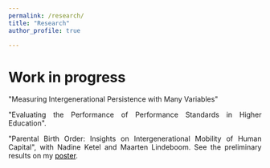 ```yaml
---
permalink: /research/
title: "Research"
author_profile: true

---
```


<p align="justify">  

</p>


# Work in progress

<p align="justify"> 
"Measuring Intergenerational Persistence with Many Variables"

<p align="justify"> 
"Evaluating the Performance of Performance Standards in Higher Education". 

<p align="justify"> 
"Parental Birth Order: Insights on Intergenerational Mobility of Human Capital", with Nadine Ketel and Maarten Lindeboom. See the preliminary results on my 
<a href="https://sanderdevries.github.io/birthOrderPoster.pdf" style="color: black;">poster</a>.
